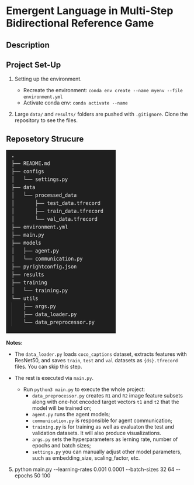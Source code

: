 # Emergent Language in Multi-Step Bidirectional Reference Game

## Description

## Project Set-Up

1. Setting up the environment. 
    * Recreate the environment: ``conda env create --name myenv --file environment.yml``
    * Activate conda env: ``conda activate --name``

2. Large ``data/`` and ``results/`` folders are pushed with ``.gitignore``. Clone the repository to see the files.

## Reposetory Strucure

<img src="images/repo-structure.png" width="300" height="500">

**Notes:**
- The ``data_loader.py`` loads ``coco_captions`` dataset, extracts features with ResNet50, and saves ``train``, ``test`` and ``val`` datasets as ``{ds}.tfrecord`` files. You can skip this step.
- The rest is executed via ``main.py``.


    * Run `python3 main.py` to execute the whole project:
        - `data_preprocessor.py` creates `R1` and `R2` image feature subsets along with one-hot encoded target vectors `t1` and `t2` that the model will be trained on;
        - `agent.py` runs the agent models;
        - `communication.py` is responsible for agent communication;
        - `training.py` is for training as well as evaluaton the test and validation datasets. It will also produce visualizations.
        - `args.py` sets the hyperparameters as lerning rate, number of epochs and batch sizes;
        - `settings.py` you can manually adjust other model parameters, such as embedding_size, scaling_factor, etc.


5. python main.py --learning-rates 0.001 0.0001 --batch-sizes 32 64 --epochs 50 100
